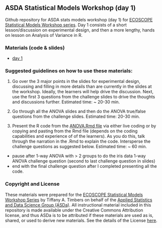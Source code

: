 ## ASDA Statistical Models Workshop (day 1)
Github repository for ASDA stats models workshop (day 1) for [ECOSCOPE Statistical Models Workshop series](http://asda.stat.ubc.ca/workshops/2017-02_Ecoscope_statsmodels/). Day 1 consists of a short lesson/discussion on experimental design, and then a more lengthy, hands on lesson on Analysis of Variance in R.


### Materials (code & slides)
- [day 1](workshop1#workshop-1-experimental-design--anova)

### Suggested guidelines on how to use these materials:

1. Go over the 3 major points in the slides for experimental design, discussing and filling in more details than are currently in the slides at the workshop. Ideally, the learners will  help drive the discussion. Next, use the first 3 questions from the challenge slides to drive the thoughts and discussions further. Estimated time: ~ 20-30 min.

2. Go through all the ANOVA slides and then do the ANOVA true/false questions from the challenge slides. Estimated time: 20-30 min.

3. Present the R code from the [ANOVA.Rmd file](workshop1/ANOVA.Rmd) via either live coding or by copying and pasting from the Rmd file (depends on the coding capabilities and experience of of the learners). As you do this, talk through the narration in the .Rmd to explain the code. Intersperse the challenge questions as suggested below. Estimated time: ~ 60 min.
  - pause after  1-way ANOVA with > 2 groups to do the iris data 1-way ANOVA challenge question (second to last challenge question in slides)
  - end with the final challenge question after I completed presenting all the code.



### Copyright and License

These materials were prepared for the [ECOSCOPE Statistical Models Workshop Series](http://asda.stat.ubc.ca/workshops/2017-02_Ecoscope_statsmodels/) by Tiffany A. Timbers on behalf of the [Applied Statistics and Data Science Group (ASDa)](http://asda.stat.ubc.ca/). All instructional material included in this repository is made available under the Creative Commons Attribution license, and thus ASDa is to be attributed if these materials are used as is, shared, or used to derive new materials. See the details of the License [here](LICENSE.md).
